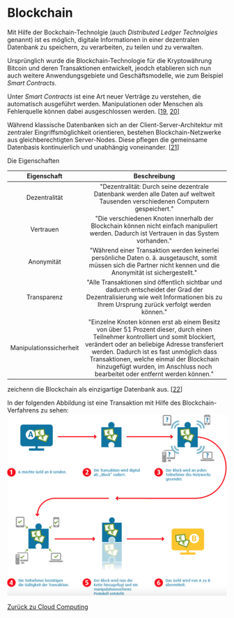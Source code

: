 # Blockchain

Mit Hilfe der Bockchain-Technolgie (auch *Distributed Ledger Technolgies* genannt) ist es möglich, digitale Informationen in einer dezentralen Datenbank zu speichern, zu verarbeiten, zu teilen und zu verwalten.

Ursprünglich wurde die Blockchain-Technologie für die Kryptowährung Bitcoin und deren Transaktionen entwickelt, jeodch etablieren sich nun auch weitere Anwendungsgebiete und Geschäftsmodelle, wie zum Beispiel *Smart Contracts*.

Unter *Smart Contracts* ist eine Art neuer Verträge zu verstehen, die automatisch ausgeführt werden. Manipulationen oder Menschen als Fehlerquelle können dabei ausgeschlossen werden. [[19](https://blockchainwelt.de/blockchain-was-ist-das/), [20](https://www.startupvalley.news/de/blockchain-das-gewaltige-potenzial-des-digitalen-datenregisters/)]

Während klassische Datenbanken sich an der Client-Server-Architektur mit zentraler Eingriffsmöglichkeit orientieren, bestehen Blockchain-Netzwerke aus gleichberechtigten Server-Nodes. Diese pflegen die gemeinsame Datenbasis kontinuierlich und unabhängig voneinander. [[21](https://t3n.de/news/blockchain-statt-datenbank-diese-1063641/2/)]

Die Eigenschaften

| Eigenschaft | Beschreibung |
| :----: | :----: |
| Dezentralität | "Dezentralität: Durch seine dezentrale Datenbank werden alle Daten auf weltweit Tausenden verschiedenen Computern gespeichert." |
| Vertrauen | "Die verschiedenen Knoten innerhalb der Blockchain können nicht einfach manipuliert werden. Dadurch ist Vertrauen in das System vorhanden." |
| Anonymität | "Während einer Transaktion werden keinerlei persönliche Daten o. ä. ausgetauscht, somit müssen sich die Partner nicht kennen und die Anonymität ist sichergestellt." |
| Transparenz | "Alle Transaktionen sind öffentlich sichtbar und dadurch entscheidet der Grad der Dezentralisierung wie weit Informationen bis zu Ihrem Ursprung zurück verfolgt werden können." |
| Manipulationssicherheit| "Einzelne Knoten können erst ab einem Besitz von über 51 Prozent dieser, durch einen Teilnehmer kontrolliert und somit blockiert, verändert oder an beliebige Adresse transferiert werden. Dadurch ist es fast unmöglich dass Transaktionen, welche einmal der Blockchain hinzugefügt wurden, im Anschluss noch bearbeitet oder entfernt werden können." |

zeichenn die Blockchain als einzigartige Datenbank aus. [[22](https://www.econsor.de/digitalisierung/digitalisierung-news/was-ist-eine-blockchain/)]

In der folgenden Abbildung ist eine Transaktion mit Hilfe des Blockchain-Verfahrens zu sehen:
![Blockchain Transaktion](../images/Blockchain.png)

[Zurück zu Cloud Computing](./Cloud.md)
